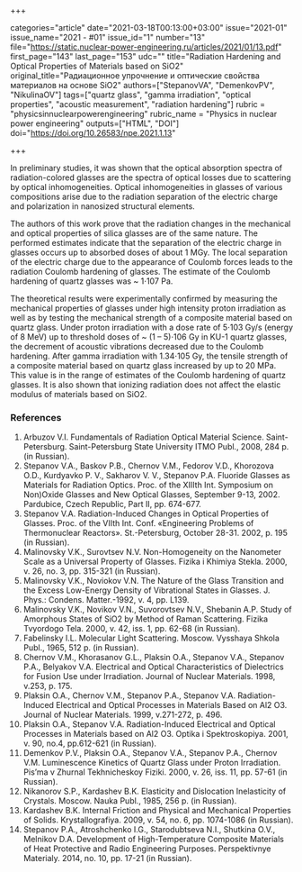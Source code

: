 +++

categories="article"
date="2021-03-18T00:13:00+03:00"
issue="2021-01"
issue_name="2021 - #01"
issue_id="1"
number="13"
file="https://static.nuclear-power-engineering.ru/articles/2021/01/13.pdf"
first_page="143"
last_page="153"
udc=""
title="Radiation Hardening and Optical Properties of Materials based on SiO2"
original_title="Радиационное упрочнение и оптические свойства материалов на основе SiO2"
authors=["StepanovVA", "DemenkovPV", "NikulinaOV"]
tags=["quartz glass", "gamma irradiation", "optical properties", "acoustic measurement", "radiation hardening"]
rubric = "physicsinnuclearpowerengineering"
rubric_name = "Physics in nuclear power engineering"
outputs=["HTML", "DOI"]
doi="https://doi.org/10.26583/npe.2021.1.13"

+++

In preliminary studies, it was shown that the optical absorption spectra of radiation-colored glasses are the spectra of optical losses due to scattering by optical inhomogeneities. Optical inhomogeneities in glasses of various compositions arise due to the radiation separation of the electric charge and polarization in nanosized structural elements.

The authors of this work prove that the radiation changes in the mechanical and optical properties of silica glasses are of the same nature. The performed estimates indicate that the separation of the electric charge in glasses occurs up to absorbed doses of about 1 MGy. The local separation of the electric charge due to the appearance of Coulomb forces leads to the radiation Coulomb hardening of glasses. The estimate of the Coulomb hardening of quartz glasses was ~ 1⋅107 Pa.

The theoretical results were experimentally confirmed by measuring the mechanical properties of glasses under high intensity proton irradiation as well as by testing the mechanical strength of a composite material based on quartz glass. Under proton irradiation with a dose rate of 5⋅103 Gy/s (energy of 8 MeV) up to threshold doses of ~ (1 – 5)⋅106 Gy in KU-1 quartz glasses, the decrement of acoustic vibrations decreased due to the Coulomb hardening. After gamma irradiation with 1.34⋅105 Gy, the tensile strength of a composite material based on quartz glass increased by up to 20 MPa. This value is in the range of estimates of the Coulomb hardening of quartz glasses. It is also shown that ionizing radiation does not affect the elastic modulus of materials based on SiO2.

### References

1. Arbuzov V.I. Fundamentals of Radiation Optical Material Science. Saint-Petersburg. Saint-Petersburg State University ITMO Publ., 2008, 284 p. (in Russian).
2. Stepanov V.A., Baskov P.B., Chernov V.M., Fedorov V.D., Khorozova O.D., Kurdyavko P. V., Sakharov V. V., Stepanov P.A. Fluoride Glasses as Materials for Radiation Optics. Proc. of the XIIIth Int. Symposium on Non)Oxide Glasses and New Optical Glasses, September 9-13, 2002. Pardubice, Czech Republic, Part II, pp. 674-677.
3. Stepanov V.A. Radiation-Induced Changes in Optical Properties of Glasses. Proc. of the VIIth Int. Conf. «Engineering Problems of Thermonuclear Reactors». St.-Petersburg, October 28-31. 2002, p. 195 (in Russian).
4. Malinovsky V.K., Surovtsev N.V. Non-Homogeneity on the Nanometer Scale as a Universal Property of Glasses. Fizika i Khimiya Stekla. 2000, v. 26, no. 3, pp. 315-321 (in Russian).
5. Malinovsky V.K., Noviokov V.N. The Nature of the Glass Transition and the Excess Low-Energy Density of Vibrational States in Glasses. J. Phys.: Condens. Matter.-1992, v. 4, pp. L139.
6. Malinovsky V.K., Novikov V.N., Suvorovtsev N.V., Shebanin A.P. Study of Amorphous States of SiO2 by Method of Raman Scattering. Fizika Tvyordogo Tela. 2000, v. 42, iss. 1, pp. 62-68 (in Russian).
7. Fabelinsky I.L. Molecular Light Scattering. Moscow. Vysshaya Shkola Publ., 1965, 512 p. (in Russian).
8. Chernov V.M., Khorasanov G.L., Plaksin O.A., Stepanov V.A., Stepanov P.A., Belyakov V.A. Electrical and Optical Characteristics of Dielectrics for Fusion Use under Irradiation. Journal of Nuclear Materials. 1998, v.253, p. 175.
9. Plaksin O.A., Chernov V.M., Stepanov P.A., Stepanov V.A. Radiation-Induced Electrical and Optical Processes in Materials Based on Al2 O3. Journal of Nuclear Materials. 1999, v.271-272, p. 496.
10. Plaksin O.A., Stepanov V.A. Radiation-Induced Electrical and Optical Processes in Materials based on Al2 O3. Optika i Spektroskopiya. 2001, v. 90, no.4, pp.612-621 (in Russian).
11. Demenkov P.V., Plaksin O.A., Stepanov V.A., Stepanov P.A., Chernov V.M. Luminescence Kinetics of Quartz Glass under Proton Irradiation. Pis’ma v Zhurnal Tekhnicheskoy Fiziki. 2000, v. 26, iss. 11, pp. 57-61 (in Russian).
12. Nikanorov S.P., Kardashev B.K. Elasticity and Dislocation Inelasticity of Crystals. Moscow. Nauka Publ., 1985, 256 p. (in Russian).
13. Kardashev B.K. Internal Friction and Physical and Mechanical Properties of Solids. Krystallografiya. 2009, v. 54, no. 6, pp. 1074-1086 (in Russian).
14. Stepanov P.A., Atroshchenko I.G., Starodubtseva N.I., Shutkina O.V., Melnikov D.A. Development of High-Temperature Composite Materials of Heat Protective and Radio Engineering Purposes. Perspektivnye Materialy. 2014, no. 10, pp. 17-21 (in Russian).